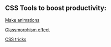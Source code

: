 ## CSS Tools to boost productivity:

[Make animations](https://animista.net/play/basic/rotate-scale)

[Glassmorphism effect](https://hype4.academy/tools/glassmorphism-generator)

[CSS tricks](https://css-tricks.com/guides/)